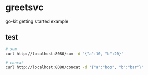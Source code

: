 # greetsvc

go-kit getting started example

## test

```bash
# sum
curl http://localhost:8080/sum -d '{"a":10, "b":20}'
```

```bash
# concat
curl http://localhost:8080/concat -d '{"a":"boo", "b":"bar"}'
```
